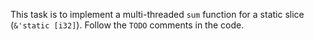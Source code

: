 This task is to implement a multi-threaded `sum` function for a static slice (`&'static [i32]`).
Follow the `TODO` comments in the code.